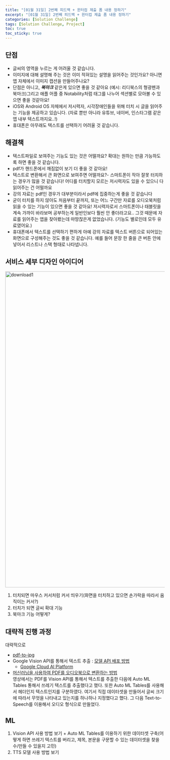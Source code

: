 ```yaml
---
title: "[01월 31일] 2번째 피드백 + 윈터컵 제출 폼 내용 정하기"
excerpt: "[01월 31일] 2번째 피드백 + 윈터컵 제출 폼 내용 정하기"
categories: [Solution Challenge]
tags: [Solution Challenge, Project]
toc: true
toc_sticky: true
---
```


## 단점

- 글씨의 영역을 누르는 게 어려울 것 같습니다.
- 이미지에 대해 설명해 주는 것은 이미 적혀있는 설명을 읽어주는 것인가요? 아니면 앱 자체에서 이미지 캡션을 만들어주나요?
- 단점은 아니고, **_북마크_** 같은게 있으면 좋을 것 같아요 (예시: 리디북스의 형광펜과 북마크)그리고 애플 어플 중 Notability처럼 태그를 나누어 섹션별로 모아볼 수 있으면 좋을 것같아요!
- iOS와 Android OS 자체에서 저시력자, 시각장애인들을 위해 터치 시 글을 읽어주는 기능을 제공하고 있습니다. (자료 뿐만 아니라 유튜브, 네이버, 인스타그램 같은 앱 내부 텍스트까지요..!)
- 휴대폰은 아무래도 텍스트를 선택하기 어려울 것 같습니다.

## 해결책

- 텍스트파일로 보여주는 기능도 있는 것은 어떨까요? 확대는 원하는 만큼 가능하도록 하면 좋을 것 같습니다.
- pdf가 핸드폰에서 깨짐없이 보기 더 좋을 것 같아요!
- 텍스트로 변환해서 큰 화면으로 보여주면 어떨까요?- 스마트폰이 작아 잘못 터치하는 경우가 많을 것 같습니다! 어디를 터치할지 모르는 저시력자도 있을 수 있으니 다 읽어주는 건 어떨까요
- 강의 자료는 pdf인 경우가 대부분이라서 pdf에 집중하는게 좋을 것 같습니다
- 굳이 터치를 하지 않아도 처음부터 끝까지, 또는 어느 구간만 자료를 오디오북처럼 읽을 수 있는 기능이 있으면 좋을 것 같아요! 저시력자로서 스마트폰이나 태블릿을 계속 가까이 바라보며 공부하는게 일반인보다 훨씬 안 좋더라고요.. 그것 때문에 자료를 읽어주는 앱을 찾아봤는데 마땅찮은게 없었습니다. (기능도 별로인데 모두 유료였어요.)
- 휴대폰에서 텍스트를 선택하기 편하게 아예 강의 자료를 텍스트 버튼으로 되어있는 화면으로 구성해주는 것도 좋을 것 같습니다. 예를 들어 문장 한 줄을 큰 버튼 안에 넣어서 리스트나 스택 형태로 나타넵니다.

## 서비스 세부 디자인 아이디어

<img width="1000" alt="download1" src="https://user-images.githubusercontent.com/96654391/215710433-4f5b6dcd-fd63-4b10-8632-bac66e1be3df.png"> <br>

1. 터치되면 마우스 커서처럼 커서 띄우기(화면을 터치하고 있으면 손가락을 따라서 움직이는 커서?)
2. 터치가 되면 글씨 확대 기능
3. 북마크 기능 어떻게? <br>

## 대략적 진행 과정

대략적으로 <br>

- [pdf-to-jpg](https://www.convertapi.com/pdf-to-jpg)
- Google Vision API를 통해서 텍스트 추출 : [모델 API 배포 방법](https://cloud.google.com/ai-platform/prediction/docs/deploying-models?hl=ko)
  - [Google Cloud AI Platform](https://www.youtube.com/watch?v=f-Ly6qMETDY)
- [머신러닝을 사용하여 PDF를 오디오북으로 변환하는 방법](https://youtu.be/q-nvbuc59Po) <br>
  영상에서는 PDF를 Vision API를 통해서 텍스트를 추출한 다음에 Auto ML Tables 통해서 쓰레기 텍스트를 추출했다고 했다. 또한 Auto ML Tables를 사용해서 헤더인지 텍스트인지를 구분하였다. 여기서 직접 데이터셋을 만들어서 글씨 크기에 따라서 무엇을 나타내고 있는지를 하나하나 지정했다고 했다. 그 다음 Text-to-Speech를 이용해서 오디오 형식으로 만들었다.

## ML

1. Vision API 사용 방법 보기 + Auto ML Tables를 이용하기 위한 데이터셋 구축(어떻게 하면 쓰레기 텍스트를 버리고, 제목, 본문을 구문할 수 있는 데이터셋을 찾을 수/만들 수 있을지 고민)
2. TTS 모델 사용 방법 보기

